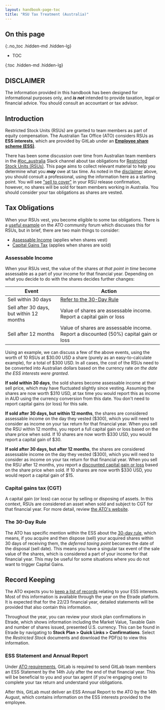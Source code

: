 ```yaml
---
layout: handbook-page-toc
title: "RSU Tax Treatment (Australia)"
---
```


  

## On this page

{:.no_toc .hidden-md .hidden-lg}

  

- TOC

{:toc .hidden-md .hidden-lg}

  

## DISCLAIMER

The information provided in this handbook has been designed for informational purposes only, and _**is not**_ intended to provide taxation, legal or financial advice. You should consult an accountant or tax advisor.

## Introduction

Restricted Stock Units (RSUs) are granted to team members as part of equity compensation. The Australian Tax Office (ATO) considers RSUs as **ESS interests**, which are provided by GitLab under an [**Employee share scheme (ESS)**](https://www.ato.gov.au/General/Employee-share-schemes/).

There has been some discussion over time from Australian team members in the [#loc_australia](https://gitlab.slack.com/archives/CHHFS9DR7) Slack channel about tax obligations for [Restricted Stock Units (RSUs)](https://about.gitlab.com/handbook/stock-options/#restricted-stock-units-rsus). This page aims to collect relevant material to help you determine what you _**may**_ owe at tax time. As noted in the [disclaimer](#disclaimer) above, you should consult a professional, using the information here as a starting point.
You will see ["sell to cover"](https://about.gitlab.com/handbook/stock-options/#sell-to-cover---rsus) in your RSU release confirmation, however, no shares will be sold for team members working in Australia. You should consider your tax obligations as shares are vested.

## Tax Obligations

When your RSUs vest, you become eligible to some tax obligations. There is a [useful example](https://community.ato.gov.au/s/question/a0J9s0000001HR9/p00043329) on the ATO community forum which discusses this for RSUs, but in brief, there are two main things to consider: 

- [Assessable Income](#assessable-income) (applies when shares vest)
- [Capital Gains Tax](#capital-gains-tax-cgt) (applies when shares are sold)

### Assessable Income

When your RSUs vest, the value of the shares *at that point in time* become assessable as a part of your income for that financial year. Depending on what you decide to do with the shares decides further changes: 

|Event|Action|
|--|--|
|Sell within 30 days|[Refer to the 30-Day Rule](#the-30-day-rule)|
|Sell after 30 days, but within 12 months|Value of shares are assessable income. Report a capital gain or loss|
|Sell after 12 months|Value of shares are assessable income. Report a discounted (50%) capital gain or loss|

Using an example, we can discuss a few of the above events, using the worth of 10 RSUs at $30.00 USD a share (purely as an easy-to-calculate example), for a total of $300 USD. In all cases, the cost of the RSUs need to be converted into Australian dollars based on the currency rate *on the date the ESS interests were granted*.

**If sold within 30 days**, the sold shares become assessable income at their sell price, which may have fluctuated slightly since vesting. Assuming the shares are now worth $310 USD, at tax time you would report this as income in AUD using the currency conversion from this date. You don't need to report capital gains (or loss) for this sale.

**If sold after 30 days, but within 12 months**, the shares are considered assessable income on the day they vested ($300), which you will need to consider as income on your tax return for that financial year. When you sell the RSU within 12 months, you report a full capital gain or loss based on the share price when sold. If 10 shares are now worth $330 USD, you would report a capital gain of $30. 

**If sold after 30 days, but after 12 months**, the shares are considered assessable income on the day they vested ($300), which you will need to consider as income on your tax return for that financial year. When you sell the RSU after 12 months, you report a [discounted capital gain or loss](https://www.ato.gov.au/individuals/capital-gains-tax/cgt-discount/) based on the share price when sold. If 10 shares are now worth $330 USD, you would report a capital gain of $15. 

### Capital gains tax (CGT)

A capital gain (or loss) can occur by selling or disposing of assets. In this context, RSUs are considered an asset when sold and subject to CGT for that financial year. For more detail, review [the ATO's website](https://www.ato.gov.au/Individuals/Capital-gains-tax/).

### The 30-Day Rule

The ATO has specific mention within the ESS about the [30-day rule](https://www.ato.gov.au/general/employee-share-schemes/employers/types-of-ess/concessional-ess/tax-deferred-schemes/#BK_30dayruleitcanchangethedeferredtaxing), which means, if you acquire and then dispose (sell) your acquired shares within 30 days of receiving them, the *deferred taxing point* becomes the date of the disposal (sell date). This means you have a singular tax event of the sale value of the shares, which is considered a part of your income for that financial year. This may be useful for some situations where you do not want to trigger Capital Gains.

## Record Keeping

The ATO expects you to [keep a list of records](https://www.ato.gov.au/General/Employee-share-schemes/Employees/Record-keeping/) relating to your ESS interests. Most of this information is available through the year on the Etrade platform.  It is expected that for the 22/23 financial year, detailed statements will be provided that also contain this information.

Throughout the year, you can review your stock plan confirmations in Etrade, which shows information including the Market Value, Taxable Gain and number of shares issued, presented U.S. currency. This can be found in Etrade by navigating to **Stock Plan > Quick Links > Confirmations**. Select the *Restricted Stock* documents and download the PDF(s) to view this information.

### ESS Statement and Annual Report

Under [ATO requirements](https://www.ato.gov.au/General/Employee-share-schemes/In-detail/Employer-reporting-requirements/ESS---Reporting-requirements-for-employers/), GitLab is required to send GitLab team members an ESS Statement by the 14th July after the end of that financial year. This will be beneficial to you and your tax agent (if you're engaging one) to complete your tax return and understand your obligations.

After this, GitLab must deliver an ESS Annual Report to the ATO by the 14th August, which contains information on the ESS interests provided to the employee.